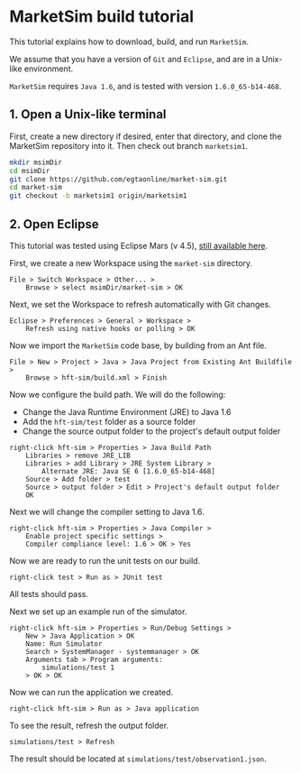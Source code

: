 # MarketSim build tutorial

This tutorial explains how to download, build, and run ```MarketSim```.

We assume that you have a version of ```Git``` and ```Eclipse```, and are in a Unix-like environment.

```MarketSim``` requires ```Java 1.6```, and is tested with version ```1.6.0_65-b14-468```.

## 1. Open a Unix-like terminal

First, create a new directory if desired, enter that directory, and clone the MarketSim repository into it. Then check out branch ```marketsim1```.
```bash
mkdir msimDir
cd msimDir
git clone https://github.com/egtaonline/market-sim.git
cd market-sim
git checkout -b marketsim1 origin/marketsim1
```

## 2. Open Eclipse

This tutorial was tested using Eclipse Mars (v 4.5), [still available here](https://eclipse.org/mars/).

First, we create a new Workspace using the ```market-sim``` directory.

```
File > Switch Workspace > Other... >
	Browse > select msimDir/market-sim > OK
```

Next, we set the Workspace to refresh automatically with Git changes.

```
Eclipse > Preferences > General > Workspace >
	Refresh using native hooks or polling > OK
```

Now we import the ```MarketSim``` code base, by building from an Ant file.

```
File > New > Project > Java > Java Project from Existing Ant Buildfile >
	Browse > hft-sim/build.xml > Finish
```

Now we configure the build path. We will do the following:
* Change the Java Runtime Environment (JRE) to Java 1.6
* Add the ```hft-sim/test``` folder as a source folder
* Change the source output folder to the project's default output folder

```
right-click hft-sim > Properties > Java Build Path
	Libraries > remove JRE_LIB
	Libraries > add Library > JRE System Library >
    	Alternate JRE: Java SE 6 [1.6.0_65-b14-468]
	Source > Add folder > test
	Source > output folder > Edit > Project's default output folder
	OK
```

Next we will change the compiler setting to Java 1.6.

```
right-click hft-sim > Properties > Java Compiler >
	Enable project specific settings >
	Compiler compliance level: 1.6 > OK > Yes
```

Now we are ready to run the unit tests on our build.

```
right-click test > Run as > JUnit test
```

All tests should pass.

Next we set up an example run of the simulator.

```
right-click hft-sim > Properties > Run/Debug Settings > 
	New > Java Application > OK
	Name: Run Simulator
	Search > SystemManager - systemmanager > OK
	Arguments tab > Program arguments: 
    	simulations/test 1
    > OK > OK
```

Now we can run the application we created.

```
right-click hft-sim > Run as > Java application
```

To see the result, refresh the output folder.

```
simulations/test > Refresh
```

The result should be located at ```simulations/test/observation1.json```.


